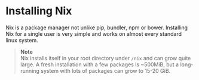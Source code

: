 # Installing Nix

Nix is a package manager not unlike pip, bundler, npm or
bower. Installing Nix for a single user is very simple and works on
almost every standard linux system.


> **Note** <br>Nix installs itself in your root directory under `/nix`
and can grow quite large. A fresh installation with a few packages is
~500MiB, but a long-running system with lots of packages can grow to
15-20 GiB.
